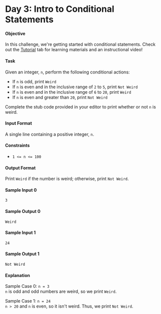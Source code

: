 # Day 3: Intro to Conditional Statements

#### Objective
In this challenge, we're getting started with conditional statements. Check out the [Tutorial](https://www.hackerrank.com/challenges/30-conditional-statements/tutorial) tab for learning materials and an instructional video!

#### Task 
Given an integer, `n`, perform the following conditional actions:

- If `n` is odd, print `Weird`
- If `n` is even and in the inclusive range of `2` to `5`, print `Not Weird`
- If `n` is even and in the inclusive range of `6` to `20`, print `Weird`
- If `n` is even and greater than `20`, print `Not Weird`
  
Complete the stub code provided in your editor to print whether or not `n` is weird.

#### Input Format
A single line containing a positive integer, `n`.

#### Constraints
- `1 <= n <= 100`

#### Output Format
Print `Weird` if the number is weird; otherwise, print `Not Weird`.

#### Sample Input 0
```
3
```

#### Sample Output 0
```
Weird
```

#### Sample Input 1
```
24
```

#### Sample Output 1
```
Not Weird
```

#### Explanation
Sample Case 0: `n = 3`  
`n` is odd and odd numbers are weird, so we print `Weird`.

Sample Case 1: `n = 24`  
`n > 20` and `n` is even, so it isn't weird. Thus, we print `Not Weird`.